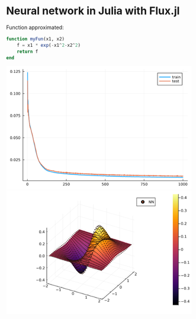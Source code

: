 # Neural network in Julia with Flux.jl

Function approximated:
```julia
function myFun(x1, x2)
    f = x1 * exp(-x1^2-x2^2)
    return f
end
```

<img src="loss.png" alt="loss" width="500"/>   

<img src="function_approximation.png" alt="function approximation" width="500"/> 
